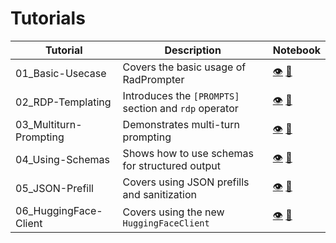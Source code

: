 # Tutorials

| Tutorial                    | Description                                         | Notebook                                                                         |
|-----------------------------|-----------------------------------------------------|----------------------------------------------------------------------------------|
| 01_Basic-Usecase            | Covers the basic usage of RadPrompter               | [👁️](https://nbviewer.org/github/BardiaKh/RadPrompter/blob/main/tutorials/01_Basic-Usecase/01_Basic-Usecase.ipynb) [📓](./01_Basic-Usecase)     |
| 02_RDP-Templating           | Introduces the `[PROMPTS]` section and `rdp` operator | [👁️](https://nbviewer.org/github/BardiaKh/RadPrompter/blob/main/tutorials/02_RDP-Templating/02_RDP-Templating.ipynb) [📓](./02_RDP-Templating)    |
| 03_Multiturn-Prompting      | Demonstrates multi-turn prompting                   | [👁️](https://nbviewer.org/github/BardiaKh/RadPrompter/blob/main/tutorials/03_Multiturn-Prompting/03_Multiturn-Prompting.ipynb) [📓](./03_Multiturn-Prompting) |
| 04_Using-Schemas            | Shows how to use schemas for structured output      | [👁️](https://nbviewer.org/github/BardiaKh/RadPrompter/blob/main/tutorials/04_Using-Schemas/04_Using-Schemas.ipynb) [📓](./04_Using-Schemas)     |
| 05_JSON-Prefill        | Covers using JSON prefills and sanitization                     | [👁️](https://nbviewer.org/github/BardiaKh/RadPrompter/blob/main/tutorials/05_JSON-Prefill/05_JSON-Prefill.ipynb) [📓](./05_JSON-Prefill)  |
| 06_HuggingFace-Client        | Covers using the new `HuggingFaceClient`                     | [👁️](https://nbviewer.org/github/BardiaKh/RadPrompter/blob/main/tutorials/06_HuggingFace-Client/06_HuggingFace-Client.ipynb) [📓](./06_HuggingFace-Client)  |